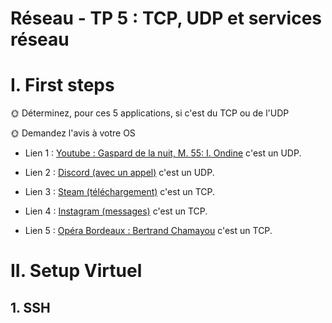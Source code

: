 # Réseau - TP 5 : TCP, UDP et services réseau

# I. First steps

🌞 Déterminez, pour ces 5 applications, si c'est du TCP ou de l'UDP

🌞 Demandez l'avis à votre OS

- Lien 1 : [Youtube : Gaspard de la nuit, M. 55: I. Ondine](./tp5_service_1.pcapng) c'est un UDP.

- Lien 2 : [Discord (avec un appel)](./tp5_service_2.pcapng) c'est un UDP.

- Lien 3 : [Steam (téléchargement)](./tp5_service_3.pcapng) c'est un TCP.

- Lien 4 : [Instagram (messages)](./tp5_service_4.pcapng) c'est un TCP.

- Lien 5 : [Opéra Bordeaux : Bertrand Chamayou](./tp5_service_5.pcapng) c'est un TCP.


# II. Setup Virtuel
## 1. SSH

